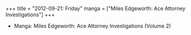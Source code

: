 +++
title = "2012-09-21: Friday"
manga = ["Miles Edgeworth: Ace Attorney Investigations"]
+++


* Manga: Miles Edgeworth: Ace Attorney Investigations (Volume 2)
